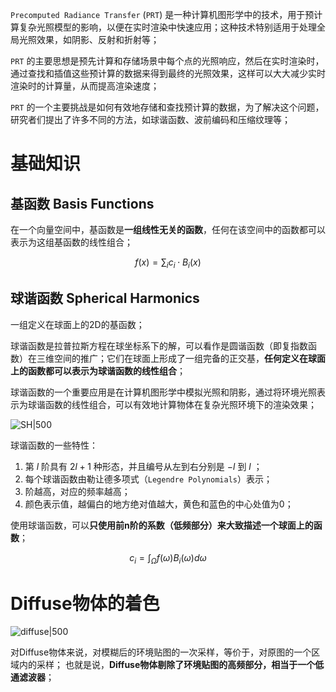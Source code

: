 
`Precomputed Radiance Transfer` (`PRT`) 是一种计算机图形学中的技术，用于预计算复杂光照模型的影响，以便在实时渲染中快速应用；这种技术特别适用于处理全局光照效果，如阴影、反射和折射等；

`PRT` 的主要思想是预先计算和存储场景中每个点的光照响应，然后在实时渲染时，通过查找和插值这些预计算的数据来得到最终的光照效果，这样可以大大减少实时渲染时的计算量，从而提高渲染速度；

`PRT` 的一个主要挑战是如何有效地存储和查找预计算的数据，为了解决这个问题，研究者们提出了许多不同的方法，如球谐函数、波前编码和压缩纹理等；

# 基础知识

## 基函数 Basis Functions

在一个向量空间中，基函数是**一组线性无关的函数**，任何在该空间中的函数都可以表示为这组基函数的线性组合；

$$
f(x)=\sum_i c_i \cdot B_i(x)
$$


## 球谐函数 Spherical Harmonics

一组定义在球面上的2D的基函数；

球谐函数是拉普拉斯方程在球坐标系下的解，可以看作是圆谐函数（即复指数函数）在三维空间的推广；它们在球面上形成了一组完备的正交基，**任何定义在球面上的函数都可以表示为球谐函数的线性组合**；

球谐函数的一个重要应用是在计算机图形学中模拟光照和阴影，通过将环境光照表示为球谐函数的线性组合，可以有效地计算物体在复杂光照环境下的渲染效果；

![SH|500](https://pic-1315225359.cos.ap-shanghai.myqcloud.com/20230902041615.png)

球谐函数的一些特性：
1. 第 $l$ 阶具有 $2l+1$ 种形态，并且编号从左到右分别是 $-l$  到 $l$ ；
2. 每个球谐函数由勒让德多项式（`Legendre Polynomials`）表示；
3. 阶越高，对应的频率越高；
4. 颜色表示值，越偏白的地方绝对值越大，黄色和蓝色的中心处值为0；

使用球谐函数，可以**只使用前n阶的系数（低频部分）来大致描述一个球面上的函数**；

$$
c_i=\int_{\Omega}f(\omega)B_i(\omega)d\omega
$$

# Diffuse物体的着色

![diffuse|500](https://pic-1315225359.cos.ap-shanghai.myqcloud.com/20230903005922.png)

对Diffuse物体来说，对模糊后的环境贴图的一次采样，等价于，对原图的一个区域内的采样；
也就是说，**Diffuse物体剔除了环境贴图的高频部分，相当于一个低通滤波器**；

